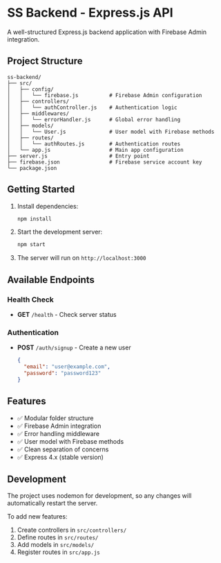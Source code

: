 # SS Backend - Express.js API

A well-structured Express.js backend application with Firebase Admin integration.

## Project Structure

```
ss-backend/
├── src/
│   ├── config/
│   │   └── firebase.js          # Firebase Admin configuration
│   ├── controllers/
│   │   └── authController.js    # Authentication logic
│   ├── middlewares/
│   │   └── errorHandler.js      # Global error handling
│   ├── models/
│   │   └── User.js              # User model with Firebase methods
│   ├── routes/
│   │   └── authRoutes.js        # Authentication routes
│   └── app.js                   # Main app configuration
├── server.js                    # Entry point
├── firebase.json                # Firebase service account key
└── package.json
```

## Getting Started

1. Install dependencies:
   ```bash
   npm install
   ```

2. Start the development server:
   ```bash
   npm start
   ```

3. The server will run on `http://localhost:3000`

## Available Endpoints

### Health Check
- **GET** `/health` - Check server status

### Authentication
- **POST** `/auth/signup` - Create a new user
  ```json
  {
    "email": "user@example.com",
    "password": "password123"
  }
  ```

## Features

- ✅ Modular folder structure
- ✅ Firebase Admin integration
- ✅ Error handling middleware
- ✅ User model with Firebase methods
- ✅ Clean separation of concerns
- ✅ Express 4.x (stable version)

## Development

The project uses nodemon for development, so any changes will automatically restart the server.

To add new features:
1. Create controllers in `src/controllers/`
2. Define routes in `src/routes/`
3. Add models in `src/models/`
4. Register routes in `src/app.js`
